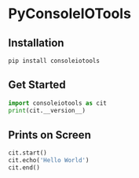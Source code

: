 # PyConsoleIOTools
## Installation
```
pip install consoleiotools
```

## Get Started
```python
import consoleiotools as cit
print(cit.__version__)
```

## Prints on Screen
```python
cit.start()
cit.echo('Hello World')
cit.end()
```
